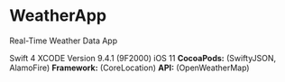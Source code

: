 # WeatherApp
Real-Time Weather Data App

Swift 4 XCODE Version 9.4.1 (9F2000) iOS 11
**CocoaPods:** (SwiftyJSON, AlamoFire)
**Framework:** (CoreLocation)
**API:** (OpenWeatherMap)
